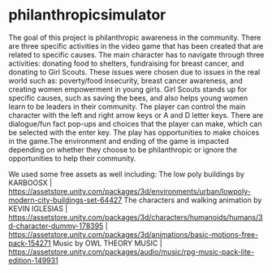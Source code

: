 # philanthropicsimulator
The goal of this project is philanthropic awareness in the community. There are three specific activities in the video game that has been created that are related to specific causes. The main character has to navigate through three activities: donating food to shelters, fundraising for breast cancer, and donating to Girl Scouts. These issues were chosen due to issues in the real world such as: poverty/food insecurity, breast cancer awareness, and creating women empowerment in young girls. Girl Scouts stands up for specific causes, such as saving the bees, and also helps young women learn to be leaders in their community.  The player can control the main character with the left and right arrow keys or A and D letter keys. There are dialogue/fun fact pop-ups and choices that the player can make, which can be selected with the enter key. The play has opportunities to make choices in the game.The environment and ending of the game is impacted depending on whether they choose to be philanthropic or ignore the opportunities to help their community.

We used some free assets as well including:
The low poly buildings by KARBOOSX | https://assetstore.unity.com/packages/3d/environments/urban/lowpoly-modern-city-buildings-set-64427
The characters and walking animation by KEVIN IGLESIAS | https://assetstore.unity.com/packages/3d/characters/humanoids/humans/3d-character-dummy-178395 | https://assetstore.unity.com/packages/3d/animations/basic-motions-free-pack-154271
Music by OWL THEORY MUSIC | https://assetstore.unity.com/packages/audio/music/rpg-music-pack-lite-edition-149931
